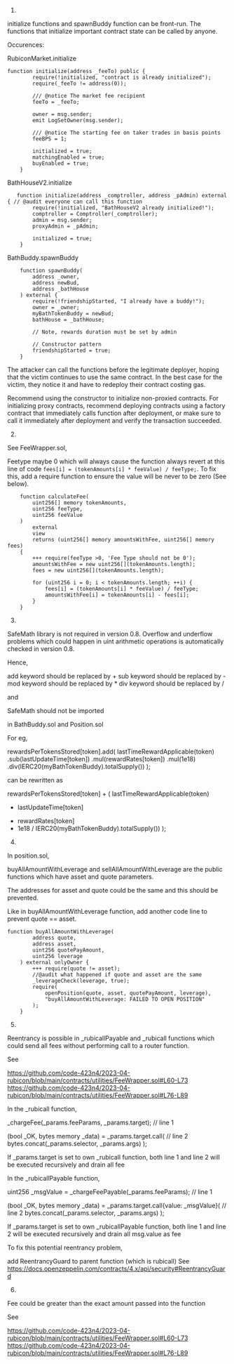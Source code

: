 1.

initialize functions and spawnBuddy function can be front-run. The functions that initialize important contract state can be called by anyone.

Occurences:

RubiconMarket.initialize

```solidity
function initialize(address _feeTo) public {
        require(!initialized, "contract is already initialized");
        require(_feeTo != address(0));

        /// @notice The market fee recipient
        feeTo = _feeTo;

        owner = msg.sender;
        emit LogSetOwner(msg.sender);

        /// @notice The starting fee on taker trades in basis points
        feeBPS = 1;

        initialized = true;
        matchingEnabled = true;
        buyEnabled = true;
    }
```

BathHouseV2.initialize

```solidity
   function initialize(address _comptroller, address _pAdmin) external { // @audit everyone can call this function
        require(!initialized, "BathHouseV2 already initialized!");
        comptroller = Comptroller(_comptroller);
        admin = msg.sender;
        proxyAdmin = _pAdmin;

        initialized = true;
    }
```

BathBuddy.spawnBuddy

```solidity
    function spawnBuddy(
        address _owner,
        address newBud,
        address _bathHouse
    ) external {
        require(!friendshipStarted, "I already have a buddy!");
        owner = _owner;
        myBathTokenBuddy = newBud;
        bathHouse = _bathHouse;

        // Note, rewards duration must be set by admin

        // Constructor pattern
        friendshipStarted = true;
    }
```

The attacker can call the functions before the legitimate deployer, hoping that the victim continues to use the same contract. In the best case for the victim, they notice it and have to redeploy their contract costing gas.

Recommend using the constructor to initialize non-proxied contracts. For initializing proxy contracts, recommend deploying contracts using a factory contract that immediately calls function after deployment, or make sure to call it immediately after deployment and verify the transaction succeeded.

2.

See FeeWrapper.sol,

Feetype maybe 0 which will always cause the function always revert at this line of code
```fees[i] = (tokenAmounts[i] * feeValue) / feeType;```. 
To fix this, add a require function to ensure the value will be never to be zero (See below).

```
    function calculateFee(
        uint256[] memory tokenAmounts,
        uint256 feeType,
        uint256 feeValue
    )
        external
        view
        returns (uint256[] memory amountsWithFee, uint256[] memory fees)
    {
        +++ require(feeType >0, 'Fee Type should not be 0');
        amountsWithFee = new uint256[](tokenAmounts.length);
        fees = new uint256[](tokenAmounts.length);

        for (uint256 i = 0; i < tokenAmounts.length; ++i) {
            fees[i] = (tokenAmounts[i] * feeValue) / feeType;
            amountsWithFee[i] = tokenAmounts[i] - fees[i];
        }
    }
```

3.

SafeMath library is not required in version 0.8.
Overflow and underflow problems which could happen in uint arithmetic operations is automatically checked in version 0.8.

Hence, 

add keyword should be replaced by +
sub keyword should be replaced by -
mod keyword should be replaced by *
div keyword should be replaced by /

and 

SafeMath should not be imported

in BathBuddy.sol and Position.sol

For eg, 

rewardsPerTokensStored[token].add(
lastTimeRewardApplicable(token)
.sub(lastUpdateTime[token])
.mul(rewardRates[token])
.mul(1e18)
.div(IERC20(myBathTokenBuddy).totalSupply())
);

can be rewritten as

rewardsPerTokensStored[token] + (
lastTimeRewardApplicable(token)
- lastUpdateTime[token]
* rewardRates[token]
* 1e18
/ IERC20(myBathTokenBuddy).totalSupply())
);

4.

In position.sol, 

buyAllAmountWithLeverage and sellAllAmountWithLeverage are the public functions which have asset and quote parameters.

The addresses for asset and quote could be the same and this should be prevented.

Like in buyAllAmountWithLeverage function, add another code line to prevent quote == asset.

```
function buyAllAmountWithLeverage(
        address quote,
        address asset,
        uint256 quotePayAmount,
        uint256 leverage
    ) external onlyOwner {
        +++ require(quote != asset);
        //@audit what happened if quote and asset are the same
        _leverageCheck(leverage, true);
        require(
            openPosition(quote, asset, quotePayAmount, leverage),
            "buyAllAmountWithLeverage: FAILED TO OPEN POSITION"
        );
    }
```

5.

Reentrancy is possible in _rubicallPayable and _rubicall functions which could send all fees without performing call to a router function.

See 

https://github.com/code-423n4/2023-04-rubicon/blob/main/contracts/utilities/FeeWrapper.sol#L60-L73
https://github.com/code-423n4/2023-04-rubicon/blob/main/contracts/utilities/FeeWrapper.sol#L76-L89

In the _rubicall function,

_chargeFee(_params.feeParams, _params.target); // line 1

(bool _OK, bytes memory _data) = _params.target.call( // line 2
  bytes.concat(_params.selector, _params.args)
);

If _params.target is set to own _rubicall function, both line 1 and line 2 will be executed recursively and drain all fee

In the _rubicallPayable function,

uint256 _msgValue = _chargeFeePayable(_params.feeParams); // line 1

(bool _OK, bytes memory _data) = _params.target.call{value: _msgValue}( // line 2
  bytes.concat(_params.selector, _params.args)
);

If _params.target is set to own _rubicallPayable function, both line 1 and line 2 will be executed recursively and drain all msg.value as fee

To fix this potential reentrancy problem,

add ReentrancyGuard to parent function (which is rubicall)
See https://docs.openzeppelin.com/contracts/4.x/api/security#ReentrancyGuard 

6. 

Fee could be greater than the exact amount passed into the function

See

https://github.com/code-423n4/2023-04-rubicon/blob/main/contracts/utilities/FeeWrapper.sol#L60-L73
https://github.com/code-423n4/2023-04-rubicon/blob/main/contracts/utilities/FeeWrapper.sol#L76-L89